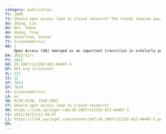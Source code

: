 ```yaml
---
category: publication
TY: JOUR
TI: Should open access lead to closed research? The trends towards paying to perform research
AU: Zhang, Lin
AU: Wei, Yahui
AU: Huang, Ying
AU: Sivertsen, Gunnar
T2: Scientometrics
AB: |
    Open Access (OA) emerged as an important transition in scholarly publishing worldwide during the past two decades. So far, this transition is increasingly based on article processing charges (APC), which create a new paywall on the researchers’ side. Publishing is part of the research process and thereby necessary to perform research. This study analyses the global trends towards paying to perform research by combing observed trends in publishing from 2015 to 2020 with an APC price list. APC expenses have sharply increased among six countries with different OA policies: the USA, China, the UK, France, the Netherlands, and Norway. The estimated global revenues from APC among major publishers now exceed 2 billion US dollars annually. Mergers and takeovers show that the industry is moving towards APC-based OA as the more profitable business model. Research publishing will be closed to those who cannot make an institution or project money payment. Our results lead to a discussion of whether APC is the best way to promote OA.
DA: 2022/12//
PY: 2022
DO: 10.1007/s11192-022-04407-5
DP: DOI.org (Crossref)
VL: 127
IS: 12
SP: 7653
EP: 7679
J2: Scientometrics
LA: en
SN: 0138-9130, 1588-2861
ST: Should open access lead to closed research?
UR: https://link.springer.com/10.1007/s11192-022-04407-5
Y2: 2023/10/27/11:49:07
L1: https://link.springer.com/content/pdf/10.1007/s11192-022-04407-5.pdf
ER: 
---
```

